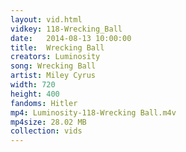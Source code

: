 ```yaml
---
layout: vid.html
vidkey: 118-Wrecking_Ball
date:   2014-08-13 10:00:00
title:  Wrecking Ball
creators: Luminosity
song: Wrecking Ball
artist: Miley Cyrus
width: 720
height: 400
fandoms: Hitler
mp4: Luminosity-118-Wrecking Ball.m4v
mp4size: 28.02 MB
collection: vids
---
```


  <div>
  
  </div>
  